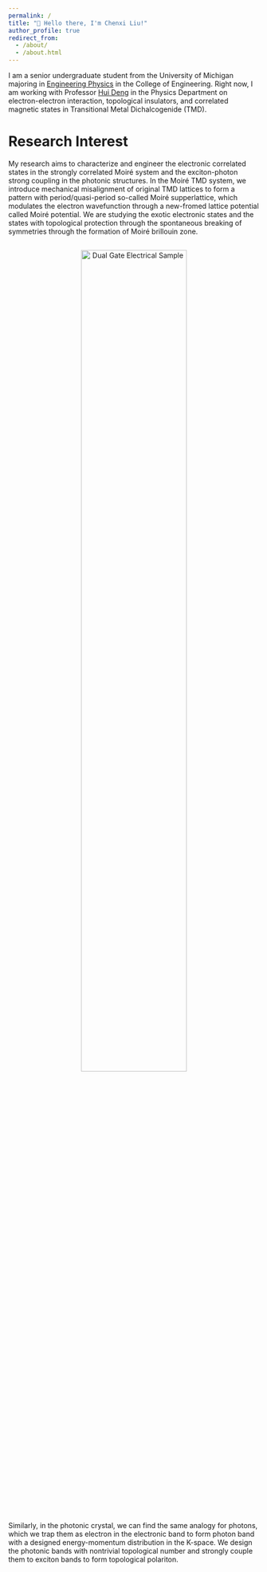 ```yaml
---
permalink: /
title: "👋 Hello there, I'm Chenxi Liu!"
author_profile: true
redirect_from: 
  - /about/
  - /about.html
---
```


I am a senior undergraduate student from the University of Michigan majoring in [Engineering Physics](https://ners.engin.umich.edu/) in the College of Engineering. Right now, I am working with Professor [Hui Deng](https://sites.lsa.umich.edu/deng-lab/) in the Physics Department on electron-electron interaction, topological insulators, and correlated magnetic states in Transitional Metal Dichalcogenide (TMD). 

Research Interest
======
My research aims to characterize and engineer the electronic correlated states in the strongly correlated Moiré system and the exciton-photon strong coupling in the photonic structures. 
In the Moiré TMD system, we introduce mechanical misalignment of original TMD lattices to form a pattern with period/quasi-period so-called Moiré supperlattice, which modulates the electron wavefunction through a new-fromed lattice potential called Moiré potential. We are studying the exotic electronic states and the states with topological protection through the spontaneous breaking of symmetries through the formation of Moiré brillouin zone. 
<center>
<img src="images/100x.jpg"
     alt="Dual Gate Electrical Sample"
     style="text-align:center; width:65%; border-radius:15%; padding-top:15px; padding-bottom:1px" />
</center>

Similarly, in the photonic crystal, we can find the same analogy for photons, which we trap them as electron in the electronic band to form photon band with a designed energy-momentum distribution in the K-space. We design the photonic bands with nontrivial topological number and strongly couple them to exciton bands to form topological polariton. 

















